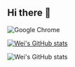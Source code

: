 ## Hi there 👋

![Google Chrome](https://img.shields.io/badge/Google%20Chrome-4285F4?style=for-the-badge&logo=GoogleChrome&logoColor=white)


[![Wei's GitHub stats](https://github-readme-stats.vercel.app/api?username=weiwang0305)](https://github.com/weiwang0305/github-readme-stats)


![Wei's GitHub stats](https://github-readme-stats.vercel.app/api?username=weiwang0305&show=reviews,discussions_started,discussions_answered,prs_merged,prs_merged_percentage&theme=radical&show_icons=true)
<!--
**weiwang0305/weiwang0305** is a ✨ _special_ ✨ repository because its `README.md` (this file) appears on your GitHub profile.

Here are some ideas to get you started:

- 🔭 I’m currently working on ...
- 🌱 I’m currently learning ...
- 👯 I’m looking to collaborate on ...
- 🤔 I’m looking for help with ...
- 💬 Ask me about ...
- 📫 How to reach me: ...
- 😄 Pronouns: ...
- ⚡ Fun fact: ...
-->
